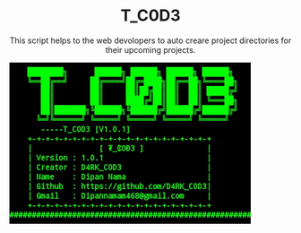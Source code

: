 <h1 align="center">T_C0D3</h1>
<p align="center"> This script helps to the web devolopers to auto creare project directories for their upcoming projects.</p>
<img src="images/T_C0D3.jpg">
